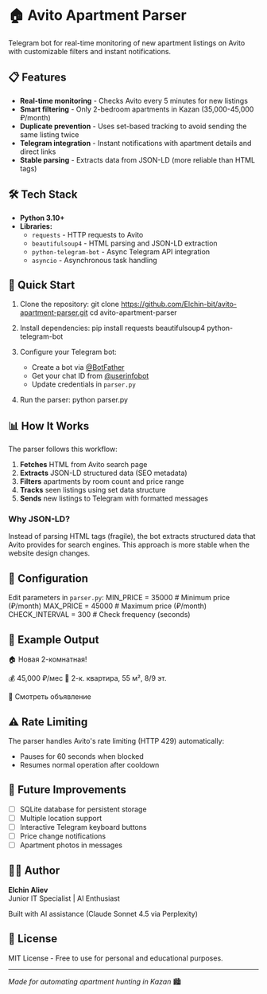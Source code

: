 # 🏠 Avito Apartment Parser

Telegram bot for real-time monitoring of new apartment listings on Avito with customizable filters and instant notifications.

## 📋 Features

- **Real-time monitoring** - Checks Avito every 5 minutes for new listings
- **Smart filtering** - Only 2-bedroom apartments in Kazan (35,000-45,000 ₽/month)
- **Duplicate prevention** - Uses set-based tracking to avoid sending the same listing twice
- **Telegram integration** - Instant notifications with apartment details and direct links
- **Stable parsing** - Extracts data from JSON-LD (more reliable than HTML tags)

## 🛠️ Tech Stack

- **Python 3.10+**
- **Libraries:**
  - `requests` - HTTP requests to Avito
  - `beautifulsoup4` - HTML parsing and JSON-LD extraction
  - `python-telegram-bot` - Async Telegram API integration
  - `asyncio` - Asynchronous task handling

## 🚀 Quick Start

1. Clone the repository:
git clone https://github.com/Elchin-bit/avito-apartment-parser.git
cd avito-apartment-parser

2. Install dependencies:
pip install requests beautifulsoup4 python-telegram-bot

3. Configure your Telegram bot:
   - Create a bot via [@BotFather](https://t.me/BotFather)
   - Get your chat ID from [@userinfobot](https://t.me/userinfobot)
   - Update credentials in `parser.py`

4. Run the parser:
python parser.py

## 📊 How It Works

The parser follows this workflow:

1. **Fetches** HTML from Avito search page
2. **Extracts** JSON-LD structured data (SEO metadata)
3. **Filters** apartments by room count and price range
4. **Tracks** seen listings using set data structure
5. **Sends** new listings to Telegram with formatted messages

### Why JSON-LD?

Instead of parsing HTML tags (fragile), the bot extracts structured data that Avito provides for search engines. This approach is more stable when the website design changes.

## 🔧 Configuration

Edit parameters in `parser.py`:
MIN_PRICE = 35000 # Minimum price (₽/month)
MAX_PRICE = 45000 # Maximum price (₽/month)
CHECK_INTERVAL = 300 # Check frequency (seconds)

## 📱 Example Output

🏠 Новая 2-комнатная!

💰 45,000 ₽/мес
📝 2-к. квартира, 55 м², 8/9 эт.

🔗 Смотреть объявление

## ⚠️ Rate Limiting

The parser handles Avito's rate limiting (HTTP 429) automatically:
- Pauses for 60 seconds when blocked
- Resumes normal operation after cooldown

## 🎯 Future Improvements

- [ ] SQLite database for persistent storage
- [ ] Multiple location support
- [ ] Interactive Telegram keyboard buttons
- [ ] Price change notifications
- [ ] Apartment photos in messages

## 👨‍💻 Author

**Elchin Aliev**  
Junior IT Specialist | AI Enthusiast

Built with AI assistance (Claude Sonnet 4.5 via Perplexity)

## 📄 License

MIT License - Free to use for personal and educational purposes.

---

*Made for automating apartment hunting in Kazan* 🏙️
